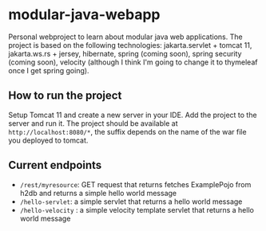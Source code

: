 # modular-java-webapp

Personal webproject to learn about modular java web applications. The project is based on the following technologies: jakarta.servlet + tomcat 11, jakarta.ws.rs + jersey,
hibernate, spring (coming soon), spring security (coming soon), velocity (although I think I'm going to change it to thymeleaf once I get spring going).

## How to run the project
Setup Tomcat 11 and create a new server in your IDE. Add the project to the server and run it. The project should be available at `http://localhost:8080/*`, the suffix depends
on the name of the war file you deployed to tomcat.

## Current endpoints
- `/rest/myresource`: GET request that returns fetches ExamplePojo from h2db and returns a simple hello world message
- `/hello-servlet`: a simple servlet that returns a hello world message
- `/hello-velocity` : a simple velocity template servlet that returns a hello world message
